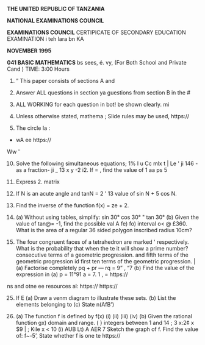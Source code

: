 **THE UNITED REPUBLIC OF TANZANIA**

**NATIONAL EXAMINATIONS COUNCIL**

**EXAMINATIONS COUNCIL**
CERTIPICATE OF SECONDARY EDUCATION EXAMINATION i teh lara bn KA

**NOVEMBER 1995**

**041 BASIC MATHEMATICS**
bs sees, é. vy,
(For Both School and Private Cand )
TIME: 3:00 Hours

1. ” This paper consists of sections A and

2. Answer ALL questions in section ya guestions from section B in the #

3. ALL WORKING for each question in bot!
be shown clearly. mi

4. Unless otherwise stated, mathema ;
Slide rules may be used,
https://

6. The circle Ia :
- wA ee https://

Ww
'

10. Solve the following simultaneous equations;
1%
I
u
Cc mlx t
|
Le ' ji
146 - as a fraction-
ji _ 13 x y -2
i2. If = , find the value of
1 aa ps 5

11. Express 2. 
matrix

14. If N is an acute angle and tanN = 2
' 13
value of sin N + 5 cos N.

15. Find the inverse of the function f(x) = ze + 2.

16. (a) Without using tables, simplify: sin 30° cos 30° "
tan 30°
(b) Given the value of tan@= -1, find the possible val
   A fe) fo)
interval o< @ £360. What is the area of a regular 36 sided polygon inscribed radius 10cm?

18. The four congruent faces of a tetrahedron are marked '
respectively. What is the probability that when the te it will show a prime number?
consecutive terms of a geometric progression.
and fifth terms of the geometric progression id first ten terms of the geometric progression. |
(a) Factorise completely pq + pr — rq = 9” ,
“7
(b) Find the value of the expression in (a)
p = 11°91 a = 7. 1
,
=
https://

ns and otne ee resources al:
https://
https://

25. If E
(a) Draw a venm diagram to illustrate these sets.
(b) List the elements belonging to
(c) State n(AfB')

26. (a) The function f is defined by f(x)
(i)
(ii)
(iii)
(iv)
(b) Given the rational function gx)
domain and range.
(
} integers between 1 and 14 ;
3 x:2¢ x $9 |
; Kile x < 10
(i) AUB
Lt) A AER 7
Sketch the graph of f.
Find the value of: f\~-5’,
State whether f is one te https://